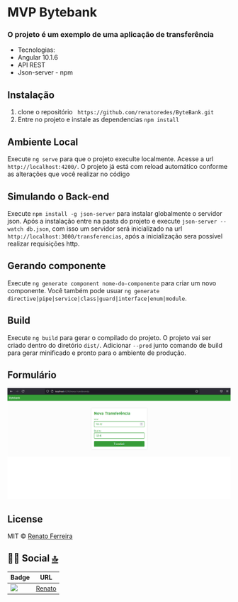 # MVP Bytebank

### O projeto é um exemplo de uma aplicação de transferência 

* Tecnologias: 
* Angular 10.1.6
* API REST
* Json-server - npm

## Instalação
1.  clone o repositório ` https://github.com/renatoredes/ByteBank.git`
2.  Entre no projeto e instale as dependencias `npm install`

## Ambiente Local

Execute `ng serve` para que o projeto execulte localmente.
Acesse a url `http://localhost:4200/`. O projeto já está com reload automático conforme as alterações que você realizar no código

## Simulando o Back-end

Execute `npm install -g json-server` para instalar globalmente o servidor json. Após a instalação entre na pasta do projeto e execute `json-server --watch db.json`, com isso um servidor será inicializado na url `http://localhost:3000/transferencias`, após a inicialização sera possível realizar requisições http.

## Gerando componente

Execute `ng generate component nome-do-componente` para criar um novo componente. Você também pode usuar `ng generate directive|pipe|service|class|guard|interface|enum|module`.

## Build

Execute `ng build` para gerar o compilado do projeto. O projeto vai ser criado dentro do diretório `dist/`. Adicionar `--prod` junto comando de build para gerar minificado e pronto para o ambiente de produção.

## Formulário
<img src=https://github.com/renatoredes/ByteBank/blob/main/scrin/post.png />

## License
MIT © [Renato Ferreira](https://github.com/renatoredes)<br />

## 👨👩 Social [🔝](#welcome-badges-4-readmemd-profile)

Badge | URL
------------ | -------------
<img src="https://img.shields.io/badge/LinkedIn-0077B5?style=for-the-badge&logo=linkedin&logoColor=white" /> | [Renato](https://www.linkedin.com/in/renatoredes/)<br />


